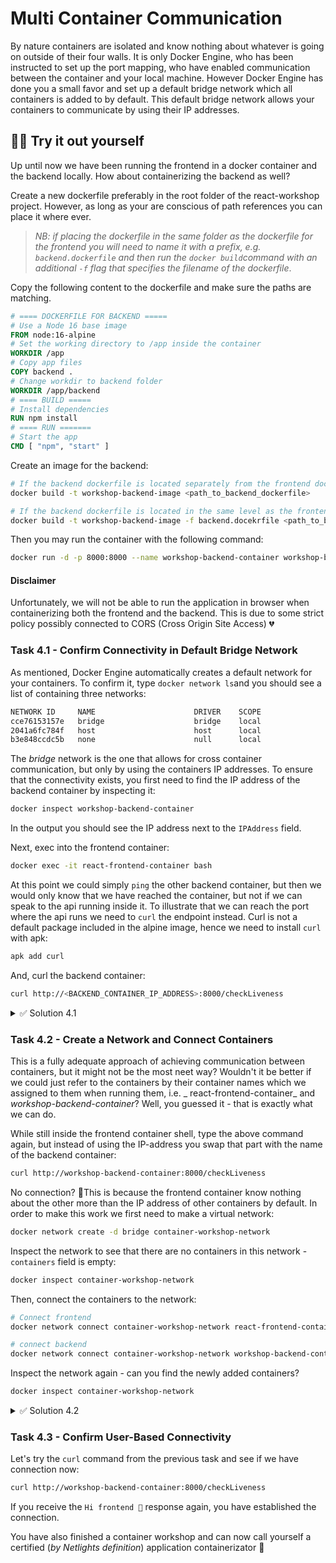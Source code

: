 # Multi Container Communication

By nature containers are isolated and know nothing about whatever is
going on outside of their four walls. It is only Docker Engine, who
has
been instructed to set up the port mapping, who have enabled
communication between the container and your local machine. However
Docker Engine has done you a small favor and set up a default
bridge network which all containers is added to by default. This
default bridge network allows your containers to communicate by using
their IP addresses.

## 🫵🏽 Try it out yourself

Up until now we have been running the frontend in a docker container
and the backend locally. How about containerizing the backend as well?

Create a new dockerfile preferably in the root folder of the
react-workshop project. However, as long as your are conscious of path
references you can place it where ever.

> _NB: if placing the dockerfile
> in the same folder as the dockerfile for the frontend you will need
to
> name it with a prefix, e.g. `backend.dockerfile` and then run
> the `docker build`command with an additional `-f` flag that
specifies
> the filename of the dockerfile_.

Copy the following content to the
dockerfile and make sure the paths are matching.

```dockerfile
# ==== DOCKERFILE FOR BACKEND =====
# Use a Node 16 base image
FROM node:16-alpine
# Set the working directory to /app inside the container
WORKDIR /app
# Copy app files
COPY backend .
# Change workdir to backend folder
WORKDIR /app/backend
# ==== BUILD =====
# Install dependencies
RUN npm install
# ==== RUN =======
# Start the app
CMD [ "npm", "start" ]
```

Create an image for the backend:

```bash
# If the backend dockerfile is located separately from the frontend dockerfile
docker build -t workshop-backend-image <path_to_backend_dockerfile>

# If the backend dockerfile is located in the same level as the frontend dockerfile
docker build -t workshop-backend-image -f backend.docekrfile <path_to_backend_dockerfile>
```

Then you may run the container with the following command:

```bash
docker run -d -p 8000:8000 --name workshop-backend-container workshop-backend-image:latest 
```

#### **Disclaimer**

Unfortunately, we will not be able to run the application in browser
when containerizing both the frontend and the backend. This is due to
some strict policy possibly connected to CORS (Cross Origin Site
Access) 💔

### Task 4.1 - Confirm Connectivity in Default Bridge Network

As mentioned, Docker Engine automatically creates a default network
for your containers. To confirm it, type `docker network ls`and you
should see a list of containing three networks:

```bash
NETWORK ID     NAME                      DRIVER    SCOPE
cce76153157e   bridge                    bridge    local
2041a6fc784f   host                      host      local
b3e848ccdc5b   none                      null      local
```

The _bridge_ network is the one that allows for cross container
communication, but only by using the containers IP addresses. To
ensure that the connectivity exists, you first need to find the IP
address of the backend container by inspecting it:

```bash
docker inspect workshop-backend-container
```

In the output you should see the IP address next to the `IPAddress`
field.

Next, exec into the frontend container:

```bash
docker exec -it react-frontend-container bash
```

At this point we could simply `ping` the other backend container, but
then we would only know that we have reached the container, but not if
we can speak to the api running inside it. To illustrate that we can
reach the port where the api runs we need to `curl` the endpoint
instead. Curl is not a default package included in the alpine image,
hence we need to install `curl` with apk:

```bash
apk add curl
```

And, curl the backend container:

```bash
curl http://<BACKEND_CONTAINER_IP_ADDRESS>:8000/checkLiveness
```

<details>
<summary>✅ Solution 4.1</summary>

Did you get a response saying `Hi frontend 👋`?

</details>

### Task 4.2 - Create a Network and Connect Containers

This is a fully adequate approach of achieving communication between
containers, but it might not be the most neet way? Wouldn't it be
better if we could just refer to the containers by their container
names which we assigned to them when running them, i.e. _
react-frontend-container_ and _workshop-backend-container_? Well, you
guessed it - that is exactly what we can do.

While still inside the frontend container shell, type the above
command again, but instead of using the IP-address you swap that part
with the name of the backend container:

```bash
curl http://workshop-backend-container:8000/checkLiveness
```

No connection? 🤔This is because the frontend container know nothing
about the other more than the IP address of other containers by
default. In order to make this work we first
need to make a virtual network:

```bash
docker network create -d bridge container-workshop-network
```

Inspect the network to see that there are no containers in this
network - `containers` field is empty:

```bash
docker inspect container-workshop-network
```

Then, connect the containers to the network:

```bash
# Connect frontend
docker network connect container-workshop-network react-frontend-container

# connect backend
docker network connect container-workshop-network workshop-backend-container
```

Inspect the network again - can you find the newly added containers?

```bash
docker inspect container-workshop-network
```

<details>
<summary>✅ Solution 4.2</summary>

When inspecting the network after connecting the containers you should
get an output similar to this:

```bash
...,
"Containers": {
            "e94c870a95368926b7324ae59e7ec16f58a367443f84c56abdfd8ba341189bf1": {
                "Name": "workshop-backend-container",
                "EndpointID": "bef8c0c026739c9ece53ceead8ae0b1a25d5b2094c6256f3995904750ae2aa9c",
                "MacAddress": "02:42:ac:14:00:03",
                "IPv4Address": "172.20.0.3/16",
                "IPv6Address": ""
            },
            "f3b030a96e0fbfcb8c57116e9243e68e3e7bcb92c94a344d65230d51c0a99c03": {
                "Name": "react-frontend-container",
                "EndpointID": "09147b9e632d8b90a35ecbdff710289d4ddd8dd30aec085b936323ce4a8bef3c",
                "MacAddress": "02:42:ac:14:00:02",
                "IPv4Address": "172.20.0.2/16",
                "IPv6Address": ""
            }
        },
        ...,
```

</details>

### Task 4.3 - Confirm User-Based Connectivity

Let's try the `curl` command from the previous task and see if we have
connection now:

```bash
curl http://workshop-backend-container:8000/checkLiveness
```

If you receive the `Hi frontend 👋` response again, you have
established
the connection.

You have also finished a container workshop and can now call yourself
a certified (_by Netlights definition_) application containerizator 🥳